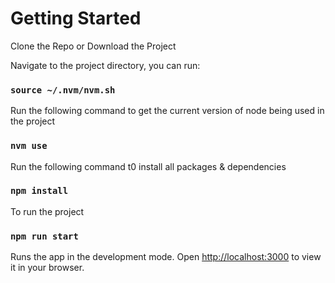 # Getting Started
Clone the Repo or Download the Project

Navigate to the project directory, you can run:
### `source ~/.nvm/nvm.sh`

Run the following command to get the current version of node being used in the project
### `nvm use`

Run the following command t0 install all packages & dependencies
### `npm install`

To run the project
### `npm run start`

Runs the app in the development mode.
Open [http://localhost:3000](http://localhost:3000) to view it in your browser.


